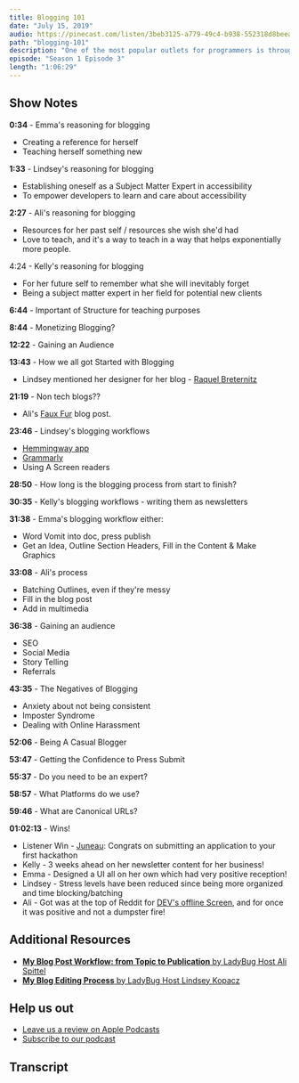 ```yaml
---
title: Blogging 101
date: "July 15, 2019"
audio: https://pinecast.com/listen/3beb3125-a779-49c4-b938-552318d8beea.mp3
path: "blogging-101"
description: "One of the most popular outlets for programmers is through blogging. In this episode, we discuss why each of us got into blogging, the pros and cons of starting your own blog, and tips on how to make your blog a success."
episode: "Season 1 Episode 3"
length: "1:06:29"
---
```


## Show Notes

**0:34** - Emma's reasoning for blogging

- Creating a reference for herself
- Teaching herself something new

**1:33** - Lindsey's reasoning for blogging

- Establishing oneself as a Subject Matter Expert in accessibility
- To empower developers to learn and care about accessibility

**2:27** - Ali's reasoning for blogging

- Resources for her past self / resources she wish she'd had
- Love to teach, and it's a way to teach in a way that helps exponentially more people.

4:24 - Kelly's reasoning for blogging

- For her future self to remember what she will inevitably forget
- Being a subject matter expert in her field for potential new clients

**6:44** - Important of Structure for teaching purposes

**8:44** - Monetizing Blogging?

**12:22** - Gaining an Audience

**13:43** - How we all got Started with Blogging

- Lindsey mentioned her designer for her blog - <a href="https://www.linkedin.com/in/raquel-breternitz/" target="_blank">Raquel Breternitz</a>

**21:19** - Non tech blogs??

- Ali's <a href="https://www.popsugar.com/fashion/Faux-Fur-Vests-More-10902641" target="_blank">Faux Fur</a> blog post.

**23:46** - Lindsey's blogging workflows

- <a href="http://hemingwayapp.com" target="_blank">Hemmingway app</a>
- <a href="https://www.grammarly.com/" target="_blank">Grammarly</a>
- Using A Screen readers

**28:50** - How long is the blogging process from start to finish?

**30:35** - Kelly's blogging workflows - writing them as newsletters

**31:38** - Emma's blogging workflow either:

- Word Vomit into doc, press publish
- Get an Idea, Outline Section Headers, Fill in the Content &amp; Make Graphics

**33:08** - Ali's process

- Batching Outlines, even if they're messy
- Fill in the blog post
- Add in multimedia

**36:38** - Gaining an audience

- SEO
- Social Media
- Story Telling
- Referrals

**43:35** - The Negatives of Blogging

- Anxiety about not being consistent
- Imposter Syndrome
- Dealing with Online Harassment

**52:06** - Being A Casual Blogger

**53:47** - Getting the Confidence to Press Submit

**55:37** - Do you need to be an expert?

**58:57** - What Platforms do we use?

**59:46** - What are Canonical URLs?

**01:02:13** - Wins!

- Listener Win - <a href="https://twitter.com/ljuneaul" target="_blank">Juneau</a>: Congrats on submitting an application to your first hackathon
- Kelly - 3 weeks ahead on her newsletter content for her business!
- Emma - Designed a UI all on her own which had very positive reception!
- Lindsey - Stress levels have been reduced since being more organized and time blocking/batching
- Ali - Got was at the top of Reddit for <a href="https://dev.to/offline" target="_blank">DEV's offline Screen</a>, and for once it was positive and not a dumpster fire!

## Additional Resources

- <a target="_blank" href="https://dev.to/aspittel/my-blog-post-workflow-from-topic-to-publication-4n78"><strong>My Blog Post Workflow: from Topic to Publication</strong> by LadyBug Host Ali Spittel</a>
- <a target="_blank" href="https://www.a11ywithlindsey.com/blog/blogging-editing-process"><strong>My Blog Editing Process</strong> by LadyBug Host Lindsey Kopacz</a>

## Help us out

- <a target="_blank" href="https://podcasts.apple.com/us/podcast/ladybug-podcast/id1469229625">Leave us a review on Apple Podcasts</a>
- <a target="_blank" href="https://link.chtbl.com/ladybugpodcast">Subscribe to our podcast</a>

## Transcript

<div class="transcript">
